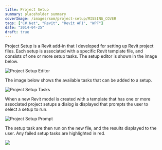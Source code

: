 ```yaml
---
title: Project Setup
summary: placeholder summary
coverImage: /images/som/project-setup/MISSING_COVER
tags: ["C#.Net", "Revit", "Revit API", "WPF"]
date: "2014-04-25"
draft: true
---
```


Project Setup is a Revit add-in that I developed for setting up Revit project files. Each setup is associated with a specific Revit template file, and consists of one or more setup tasks. The setup editor is shown in the image below.

![Project Setup Editor](/images/som/project-setup/Project-Setup-Editor.png)

The image below shows the available tasks that can be added to a setup.

![Project Setup Tasks](http://www.ericanastas.com/wp-content/uploads/2014/07/Project-Setup-Tasks.png)

When a new Revit model is created with a template that has one or more associated project setups a dialog is displayed that prompts the user to select a setup to run.

![Project Setup Prompt](/images/som/project-setup/Project-Setup-Prompt.png)

The setup task are then run on the new file, and the results displayed to the user. Any failed setup tasks are highlighted in red.

![](/images/som/project-setup/Project-Setup-Test.png)
